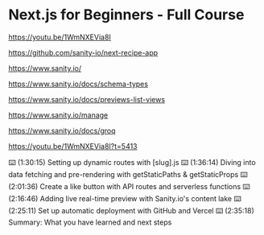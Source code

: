 # Next.js for Beginners - Full Course

<https://youtu.be/1WmNXEVia8I>

<https://github.com/sanity-io/next-recipe-app>

<https://www.sanity.io/>

<https://www.sanity.io/docs/schema-types>

<https://www.sanity.io/docs/previews-list-views>

<https://www.sanity.io/manage>

<https://www.sanity.io/docs/groq>

<https://youtu.be/1WmNXEVia8I?t=5413>

⌨️ (1:30:15) Setting up dynamic routes with [slug].js
⌨️ (1:36:14) Diving into data fetching and pre-rendering with getStaticPaths & getStaticProps
⌨️ (2:01:36) Create a like button with API routes and serverless functions
⌨️ (2:16:46) Adding live real-time preview with Sanity.io's content lake
⌨️ (2:25:11) Set up automatic deployment with GitHub and Vercel
⌨️ (2:35:18) Summary: What you have learned and next steps
